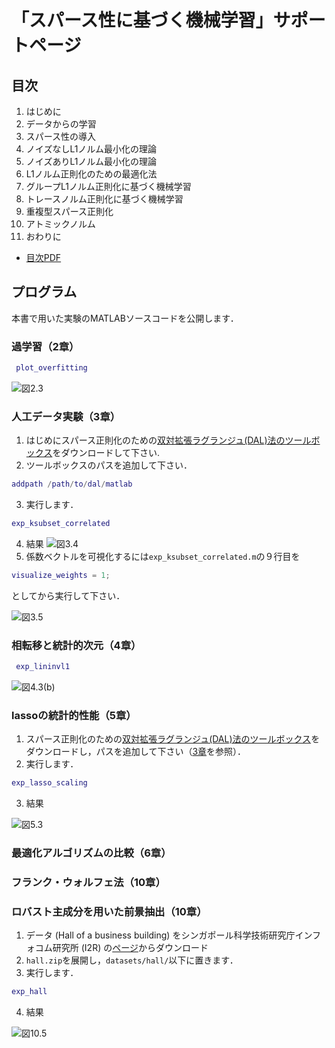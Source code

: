 # 「スパース性に基づく機械学習」サポートページ

## 目次
1. はじめに
1. データからの学習
1. スパース性の導入
1. ノイズなしL1ノルム最小化の理論
1. ノイズありL1ノルム最小化の理論
1. L1ノルム正則化のための最適化法
1. グループL1ノルム正則化に基づく機械学習
1. トレースノルム正則化に基づく機械学習
1. 重複型スパース正則化
1. アトミックノルム
1. おわりに

* [目次PDF](http://www.kspub.co.jp/download/1529106a.pdf)

## プログラム
本書で用いた実験のMATLABソースコードを公開します．

### 過学習（2章）
```matlab
 plot_overfitting
```
![図2.3](./fig2.3.png)

### 人工データ実験（3章）
1. はじめにスパース正則化のための[双対拡張ラグランジュ(DAL)法のツールボックス](https://github.com/ryotat/dal)をダウンロードして下さい.
2. ツールボックスのパスを追加して下さい．

  ```matlab
  addpath /path/to/dal/matlab
  ```
3. 実行します．

  ```matlab
  exp_ksubset_correlated
  ```
4. 結果
 ![図3.4](./fig3.4.png)
5. 係数ベクトルを可視化するには```exp_ksubset_correlated.m```の９行目を
 
  ```matlab
  visualize_weights = 1;
  ```
としてから実行して下さい．

 ![図3.5](./fig3.5.png)
 
### 相転移と統計的次元（4章）
```matlab
 exp_lininvl1
 ```
 
 ![図4.3(b)](./fig4.3b.png)
 
### lassoの統計的性能（5章）
1. スパース正則化のための[双対拡張ラグランジュ(DAL)法のツールボックス](https://github.com/ryotat/dal)をダウンロードし，パスを追加して下さい（[3章](#人工データ実験3章)を参照）．
2. 実行します．

  ```matlab
  exp_lasso_scaling
  ```
3. 結果

 ![図5.3](./fig5.3.png)

### 最適化アルゴリズムの比較（6章）

### フランク・ウォルフェ法（10章）

### ロバスト主成分を用いた前景抽出（10章）

1. データ (Hall of a business building) をシンガポール科学技術研究庁インフォコム研究所 (I2R) の[ページ](http://perception.i2r.a-star.edu.sg/bk_model/bk_index.html)からダウンロード
2. `hall.zip`を展開し，`datasets/hall/`以下に置きます．
3. 実行します．

  ```matlab
  exp_hall
  ```
4. 結果

 ![図10.5](./fig10.5.png)

